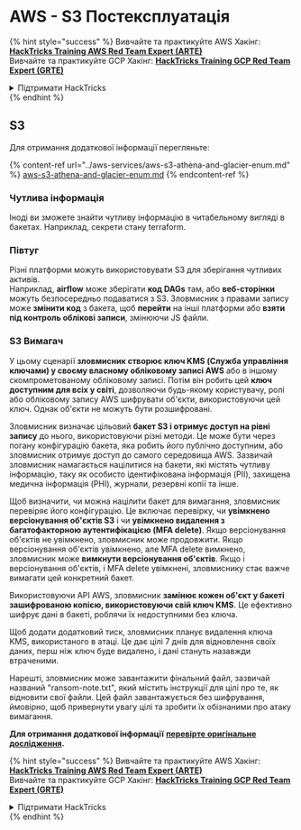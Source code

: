 # AWS - S3 Постексплуатація

{% hint style="success" %}
Вивчайте та практикуйте AWS Хакінг:<img src="../../../.gitbook/assets/image (1) (1) (1) (1).png" alt="" data-size="line">[**HackTricks Training AWS Red Team Expert (ARTE)**](https://training.hacktricks.xyz/courses/arte)<img src="../../../.gitbook/assets/image (1) (1) (1) (1).png" alt="" data-size="line">\
Вивчайте та практикуйте GCP Хакінг: <img src="../../../.gitbook/assets/image (2) (1).png" alt="" data-size="line">[**HackTricks Training GCP Red Team Expert (GRTE)**<img src="../../../.gitbook/assets/image (2) (1).png" alt="" data-size="line">](https://training.hacktricks.xyz/courses/grte)

<details>

<summary>Підтримати HackTricks</summary>

* Перевірте [**плани підписки**](https://github.com/sponsors/carlospolop)!
* **Приєднуйтесь до** 💬 [**групи Discord**](https://discord.gg/hRep4RUj7f) або [**групи telegram**](https://t.me/peass) або **слідкуйте** за нами в **Twitter** 🐦 [**@hacktricks\_live**](https://twitter.com/hacktricks_live)**.**
* **Діліться хакерськими трюками, надсилаючи PR до** [**HackTricks**](https://github.com/carlospolop/hacktricks) та [**HackTricks Cloud**](https://github.com/carlospolop/hacktricks-cloud) репозиторіїв на github.

</details>
{% endhint %}

## S3

Для отримання додаткової інформації перегляньте:

{% content-ref url="../aws-services/aws-s3-athena-and-glacier-enum.md" %}
[aws-s3-athena-and-glacier-enum.md](../aws-services/aws-s3-athena-and-glacier-enum.md)
{% endcontent-ref %}

### Чутлива інформація

Іноді ви зможете знайти чутливу інформацію в читабельному вигляді в бакетах. Наприклад, секрети стану terraform.

### Півтуг

Різні платформи можуть використовувати S3 для зберігання чутливих активів.\
Наприклад, **airflow** може зберігати **код DAGs** там, або **веб-сторінки** можуть безпосередньо подаватися з S3. Зловмисник з правами запису може **змінити код** з бакета, щоб **перейти** на інші платформи або **взяти під контроль облікові записи**, змінюючи JS файли.

### S3 Вимагач

У цьому сценарії **зловмисник створює ключ KMS (Служба управління ключами) у своєму власному обліковому записі AWS** або в іншому скомпрометованому обліковому записі. Потім він робить цей **ключ доступним для всіх у світі**, дозволяючи будь-якому користувачу, ролі або обліковому запису AWS шифрувати об'єкти, використовуючи цей ключ. Однак об'єкти не можуть бути розшифровані.

Зловмисник визначає цільовий **бакет S3 і отримує доступ на рівні запису** до нього, використовуючи різні методи. Це може бути через погану конфігурацію бакета, яка робить його публічно доступним, або зловмисник отримує доступ до самого середовища AWS. Зазвичай зловмисник намагається націлитися на бакети, які містять чутливу інформацію, таку як особисто ідентифікована інформація (PII), захищена медична інформація (PHI), журнали, резервні копії та інше.

Щоб визначити, чи можна націлити бакет для вимагання, зловмисник перевіряє його конфігурацію. Це включає перевірку, чи **увімкнено версіонування об'єктів S3** і чи **увімкнено видалення з багатофакторною аутентифікацією (MFA delete)**. Якщо версіонування об'єктів не увімкнено, зловмисник може продовжити. Якщо версіонування об'єктів увімкнено, але MFA delete вимкнено, зловмисник може **вимкнути версіонування об'єктів**. Якщо і версіонування об'єктів, і MFA delete увімкнені, зловмиснику стає важче вимагати цей конкретний бакет.

Використовуючи API AWS, зловмисник **замінює кожен об'єкт у бакеті зашифрованою копією, використовуючи свій ключ KMS**. Це ефективно шифрує дані в бакеті, роблячи їх недоступними без ключа.

Щоб додати додатковий тиск, зловмисник планує видалення ключа KMS, використаного в атаці. Це дає цілі 7 днів для відновлення своїх даних, перш ніж ключ буде видалено, і дані стануть назавжди втраченими.

Нарешті, зловмисник може завантажити фінальний файл, зазвичай названий "ransom-note.txt", який містить інструкції для цілі про те, як відновити свої файли. Цей файл завантажується без шифрування, ймовірно, щоб привернути увагу цілі та зробити їх обізнаними про атаку вимагання.

**Для отримання додаткової інформації** [**перевірте оригінальне дослідження**](https://rhinosecuritylabs.com/aws/s3-ransomware-part-1-attack-vector/)**.**

{% hint style="success" %}
Вивчайте та практикуйте AWS Хакінг:<img src="../../../.gitbook/assets/image (1) (1) (1) (1).png" alt="" data-size="line">[**HackTricks Training AWS Red Team Expert (ARTE)**](https://training.hacktricks.xyz/courses/arte)<img src="../../../.gitbook/assets/image (1) (1) (1) (1).png" alt="" data-size="line">\
Вивчайте та практикуйте GCP Хакінг: <img src="../../../.gitbook/assets/image (2) (1).png" alt="" data-size="line">[**HackTricks Training GCP Red Team Expert (GRTE)**<img src="../../../.gitbook/assets/image (2) (1).png" alt="" data-size="line">](https://training.hacktricks.xyz/courses/grte)

<details>

<summary>Підтримати HackTricks</summary>

* Перевірте [**плани підписки**](https://github.com/sponsors/carlospolop)!
* **Приєднуйтесь до** 💬 [**групи Discord**](https://discord.gg/hRep4RUj7f) або [**групи telegram**](https://t.me/peass) або **слідкуйте** за нами в **Twitter** 🐦 [**@hacktricks\_live**](https://twitter.com/hacktricks_live)**.**
* **Діліться хакерськими трюками, надсилаючи PR до** [**HackTricks**](https://github.com/carlospolop/hacktricks) та [**HackTricks Cloud**](https://github.com/carlospolop/hacktricks-cloud) репозиторіїв на github.

</details>
{% endhint %}
